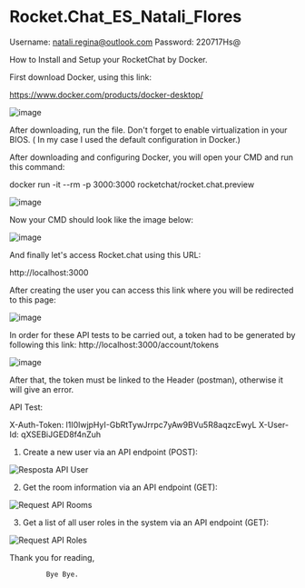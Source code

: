 # Rocket.Chat_ES_Natali_Flores

Username: natali.regina@outlook.com
Password: 220717Hs@

How to Install and Setup your RocketChat by Docker.

First download Docker, using this link:

https://www.docker.com/products/docker-desktop/

![image](https://github.com/NataliRegina/Rocket.Chat_ES_Natali_Flores/assets/166416048/8c49c3f4-5371-49ff-a35a-542b88a43a5d)

After downloading, run the file. Don't forget to enable virtualization in your BIOS. ( In my case I used the default configuration in Docker.)

After downloading and configuring Docker, you will open your CMD and run this command:

docker run -it --rm -p 3000:3000 rocketchat/rocket.chat.preview

![image](https://github.com/NataliRegina/Rocket.Chat_ES_Natali_Flores/assets/166416048/fcc524cb-158e-4922-8397-5eed90ba0e79)


Now your CMD should look like the image below:

![image](https://github.com/NataliRegina/Rocket.Chat_ES_Natali_Flores/assets/166416048/166e18a6-8447-42fb-8e9a-6d6dd387cd39)


And finally let's access Rocket.chat using this URL:

http://localhost:3000

After creating the user you can access this link where you will be redirected to this page:

![image](https://github.com/NataliRegina/Rocket.Chat_ES_Natali_Flores/assets/166416048/353aa5b7-49c2-44fb-8b62-4d41db6132ab)

In order for these API tests to be carried out, a token had to be generated by following this link: http://localhost:3000/account/tokens

![image](https://github.com/NataliRegina/Rocket.Chat_ES_Natali_Flores/assets/166416048/e201ab5b-d2de-40a2-abf9-ef56b08fdf3a)


After that, the token must be linked to the Header (postman), otherwise it will give an error.

API Test:

X-Auth-Token: l1I0lwjpHyI-GbRtTywJrrpc7yAw9BVu5R8aqzcEwyL
X-User-Id: qXSEBiJGED8f4nZuh

1. Create a new user via an API endpoint (POST):

![Resposta API User](https://github.com/NataliRegina/Rocket.Chat_ES_Natali_Flores/assets/166416048/26cd7e40-1968-483f-be4d-c839bdb6bdb2)

2. Get the room information via an API endpoint (GET):

![Request API Rooms](https://github.com/NataliRegina/Rocket.Chat_ES_Natali_Flores/assets/166416048/af3c869a-9241-4241-868d-98c1e1524675)

3. Get a list of all user roles in the system via an API endpoint (GET):

![Request API Roles](https://github.com/NataliRegina/Rocket.Chat_ES_Natali_Flores/assets/166416048/32e54a48-1633-476b-897c-9ce9c72a26b8)


Thank you for reading,

             Bye Bye.












